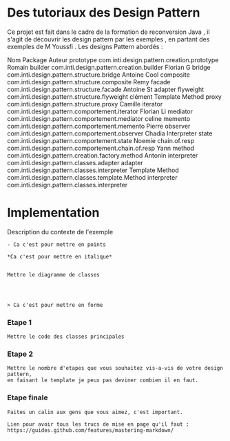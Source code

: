 # Des tutoriaux des Design Pattern 

  Ce projet est fait dans le cadre de la formation de reconversion Java ,
   il s'agit de découvrir les design pattern par les exemples , en partant des exemples de M Youssfi .
Les designs Pattern abordés : 

Nom                 Package                                             Auteur
prototype                   com.inti.design.pattern.creation.prototype		    Romain
builder                     com.inti.design.pattern.creation.builder		    Florian G
bridge                       com.inti.design.pattern.structure.bridge		    Antoine Cool
composite                    com.inti.design.pattern.structure.composite 	    Remy
facade                      com.inti.design.pattern.structure.facade		    Antoine  St  adapter
flyweight                    com.inti.design.pattern.structure.flyweight		    clément  Template Method
proxy                       com.inti.design.pattern.structure.proxy			    Camille
iterator                    com.inti.design.pattern.comportement.iterator	    Florian Li
mediator                    com.inti.design.pattern.comportement.mediator	            celine
memento                    com.inti.design.pattern.comportement.memento	            Pierre
observer                    com.inti.design.pattern.comportement.observer	            Chadia  Interpreter
state                        com.inti.design.pattern.comportement.state			        Noemie
chain.of.resp                   com.inti.design.pattern.comportement.chain.of.resp      Yann
method                      com.inti.design.pattern.creation.factory.method		Antonin 
 interpreter                   com.inti.design.pattern.classes.adapter
 adapter                     com.inti.design.pattern.classes.interpreter
 Template Method                  com.inti.design.pattern.classes.template.Method
   interpreter                   com.inti.design.pattern.classes.interpreter
# Implementation

Description du contexte de l'exemple


    - Ca c'est pour mettre en points

    *Ca c'est pour mettre en italique*


    Mettre le diagramme de classes




    > Ca c'est pour mettre en forme

### Etape 1

    Mettre le code des classes principales

### Etape 2


    Mettre le nombre d'etapes que vous souhaitez vis-a-vis de votre design pattern, 
    en faisant le template je peux pas deviner combien il en faut.


### Etape finale

    Faites un calin aux gens que vous aimez, c'est important.

    Lien pour avoir tous les trucs de mise en page qu'il faut : https://guides.github.com/features/mastering-markdown/
